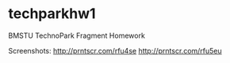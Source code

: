 # techparkhw1
BMSTU TechnoPark Fragment Homework

Screenshots: http://prntscr.com/rfu4se
http://prntscr.com/rfu5eu
